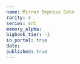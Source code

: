 ```yaml
---
name: Mirror Empress Sato
rarity: 4
series: ent
memory_alpha:
bigbook_tier: -1
in_portal: true
date:
published: true
---
```



